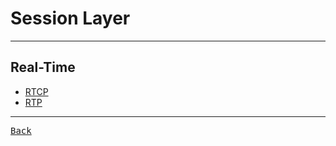 # Session Layer

---

## Real-Time

- [RTCP](./Real-Time/RTCP.md)
- [RTP](./Real-Time/RTP.md)

---

[<kbd> Back </kbd>](./../../readme.md)
